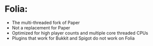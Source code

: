 # Folia:

- The multi-threaded fork of Paper
- Not a replacement for Paper
- Optimized for high player counts and multiple core threaded CPUs
- Plugins that work for Bukkit and Spigot do not work on Folia
